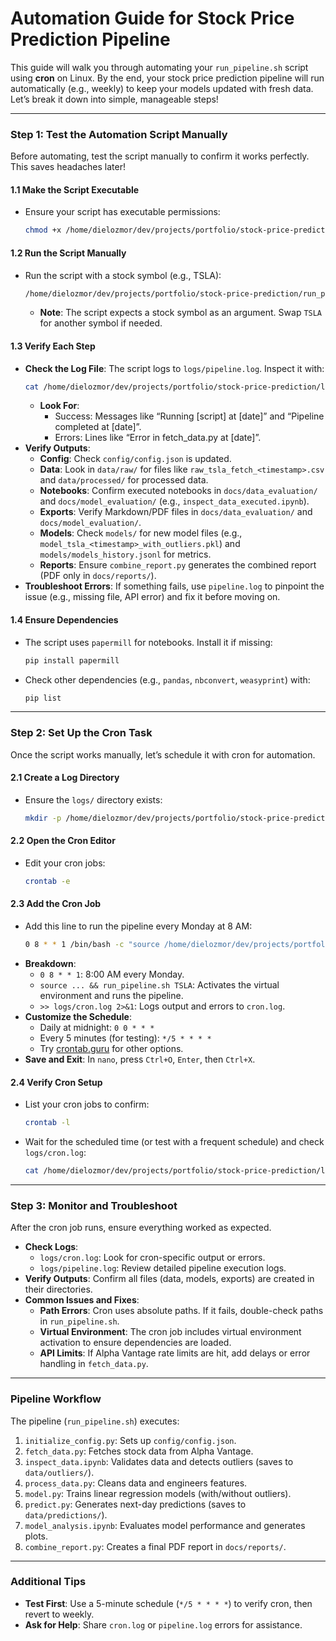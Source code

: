# Automation Guide for Stock Price Prediction Pipeline

This guide will walk you through automating your `run_pipeline.sh` script using **cron** on Linux. By the end, your stock price prediction pipeline will run automatically (e.g., weekly) to keep your models updated with fresh data. Let’s break it down into simple, manageable steps!

---

### Step 1: Test the Automation Script Manually

Before automating, test the script manually to confirm it works perfectly. This saves headaches later!

#### 1.1 Make the Script Executable
- Ensure your script has executable permissions:
  ```bash
  chmod +x /home/dielozmor/dev/projects/portfolio/stock-price-prediction/run_pipeline.sh
  ```

#### 1.2 Run the Script Manually
- Run the script with a stock symbol (e.g., TSLA):
  ```bash
  /home/dielozmor/dev/projects/portfolio/stock-price-prediction/run_pipeline.sh TSLA
  ```
  - **Note**: The script expects a stock symbol as an argument. Swap `TSLA` for another symbol if needed.

#### 1.3 Verify Each Step
- **Check the Log File**: The script logs to `logs/pipeline.log`. Inspect it with:
  ```bash
  cat /home/dielozmor/dev/projects/portfolio/stock-price-prediction/logs/pipeline.log
  ```
  - **Look For**:
    - Success: Messages like “Running [script] at [date]” and “Pipeline completed at [date]”.
    - Errors: Lines like “Error in fetch_data.py at [date]”.
- **Verify Outputs**:
  - **Config**: Check `config/config.json` is updated.
  - **Data**: Look in `data/raw/` for files like `raw_tsla_fetch_<timestamp>.csv` and `data/processed/` for processed data.
  - **Notebooks**: Confirm executed notebooks in `docs/data_evaluation/` and `docs/model_evaluation/` (e.g., `inspect_data_executed.ipynb`).
  - **Exports**: Verify Markdown/PDF files in `docs/data_evaluation/` and `docs/model_evaluation/`.
  - **Models**: Check `models/` for new model files (e.g., `model_tsla_<timestamp>_with_outliers.pkl`) and `models/models_history.jsonl` for metrics.
  - **Reports**: Ensure `combine_report.py` generates the combined report (PDF only in `docs/reports/`).
- **Troubleshoot Errors**: If something fails, use `pipeline.log` to pinpoint the issue (e.g., missing file, API error) and fix it before moving on.

#### 1.4 Ensure Dependencies
- The script uses `papermill` for notebooks. Install it if missing:
  ```bash
  pip install papermill
  ```
- Check other dependencies (e.g., `pandas`, `nbconvert`, `weasyprint`) with:
  ```bash
  pip list
  ```

---

### Step 2: Set Up the Cron Task

Once the script works manually, let’s schedule it with cron for automation.

#### 2.1 Create a Log Directory
- Ensure the `logs/` directory exists:
  ```bash
  mkdir -p /home/dielozmor/dev/projects/portfolio/stock-price-prediction/logs
  ```

#### 2.2 Open the Cron Editor
- Edit your cron jobs:
  ```bash
  crontab -e
  ```

#### 2.3 Add the Cron Job
- Add this line to run the pipeline every Monday at 8 AM:
  ```bash
  0 8 * * 1 /bin/bash -c "source /home/dielozmor/dev/projects/portfolio/stock-price-prediction/venv/bin/activate && /home/dielozmor/dev/projects/portfolio/stock-price-prediction/run_pipeline.sh TSLA" >> /home/dielozmor/dev/projects/portfolio/stock-price-prediction/logs/cron.log 2>&1
  ```
- **Breakdown**:
  - `0 8 * * 1`: 8:00 AM every Monday.
  - `source ... && run_pipeline.sh TSLA`: Activates the virtual environment and runs the pipeline.
  - `>> logs/cron.log 2>&1`: Logs output and errors to `cron.log`.
- **Customize the Schedule**:
  - Daily at midnight: `0 0 * * *`
  - Every 5 minutes (for testing): `*/5 * * * *`
  - Try [crontab.guru](https://crontab.guru/) for other options.
- **Save and Exit**: In `nano`, press `Ctrl+O`, `Enter`, then `Ctrl+X`.

#### 2.4 Verify Cron Setup
- List your cron jobs to confirm:
  ```bash
  crontab -l
  ```
- Wait for the scheduled time (or test with a frequent schedule) and check `logs/cron.log`:
  ```bash
  cat /home/dielozmor/dev/projects/portfolio/stock-price-prediction/logs/cron.log
  ```

---

### Step 3: Monitor and Troubleshoot

After the cron job runs, ensure everything worked as expected.

- **Check Logs**:
  - `logs/cron.log`: Look for cron-specific output or errors.
  - `logs/pipeline.log`: Review detailed pipeline execution logs.
- **Verify Outputs**: Confirm all files (data, models, exports) are created in their directories.
- **Common Issues and Fixes**:
  - **Path Errors**: Cron uses absolute paths. If it fails, double-check paths in `run_pipeline.sh`.
  - **Virtual Environment**: The cron job includes virtual environment activation to ensure dependencies are loaded.
  - **API Limits**: If Alpha Vantage rate limits are hit, add delays or error handling in `fetch_data.py`.

---

### Pipeline Workflow
The pipeline (`run_pipeline.sh`) executes:
1. `initialize_config.py`: Sets up `config/config.json`.
2. `fetch_data.py`: Fetches stock data from Alpha Vantage.
3. `inspect_data.ipynb`: Validates data and detects outliers (saves to `data/outliers/`).
4. `process_data.py`: Cleans data and engineers features.
5. `model.py`: Trains linear regression models (with/without outliers).
6. `predict.py`: Generates next-day predictions (saves to `data/predictions/`).
7. `model_analysis.ipynb`: Evaluates model performance and generates plots.
8. `combine_report.py`: Creates a final PDF report in `docs/reports/`.

---

### Additional Tips
- **Test First**: Use a 5-minute schedule (`*/5 * * * *`) to verify cron, then revert to weekly.
- **Ask for Help**: Share `cron.log` or `pipeline.log` errors for assistance.